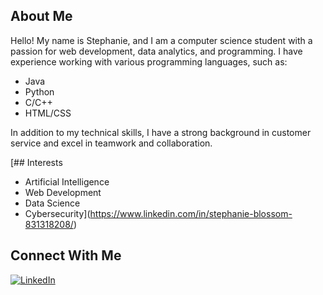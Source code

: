 ## About Me
Hello! My name is Stephanie, and I am a computer science student with a passion for web development, data analytics, and programming. I have experience working with various programming languages, such as:

- Java
- Python
- C/C++
- HTML/CSS

In addition to my technical skills, I have a strong background in customer service and excel in teamwork and collaboration.


[## Interests

- Artificial Intelligence
- Web Development
- Data Science
- Cybersecurity](https://www.linkedin.com/in/stephanie-blossom-831318208/)

## Connect With Me

[![LinkedIn](https://cdn-icons-png.flaticon.com/512/174/174857.png)](https://www.linkedin.com/in/stephanie-blossom-831318208/)

